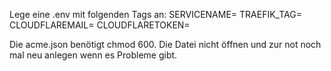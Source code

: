 Lege eine .env mit folgenden Tags an:
SERVICENAME=
TRAEFIK_TAG=
CLOUDFLAREMAIL=
CLOUDFLARETOKEN=

Die acme.json benötigt chmod 600.
Die Datei nicht öffnen und zur not noch mal neu anlegen wenn es Probleme gibt.
